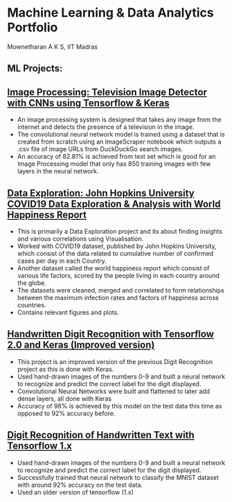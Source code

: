 # Machine Learning & Data Analytics Portfolio
Mownetharan A K S, IIT Madras
## ML Projects:
## [Image Processing: Television Image Detector with CNNs using Tensorflow & Keras](https://github.com/mowne67/Portfolio-Mowne/blob/main/Television_Image_Detector.ipynb)

- An image processing system is designed that takes any image from the internet and detects the presence of a television in the image.
-  The convolutional neural network model is trained using a dataset that is created from scratch using an ImageScraper notebook which outputs a .csv file of image URLs from DuckDuckGo search images.
-  An accuracy of 82.81% is achieved from test set which is good for an Image Processing model that only has 850 training images with few layers in the neural network.

## [Data Exploration: John Hopkins University COVID19 Data Exploration & Analysis with World Happiness Report](https://github.com/mowne67/Portfolio-Mowne/blob/main/john_hopkins_covid_data.ipynb)

- This is primarily a Data Exploration project and its about finding insights and various correlations using Visualisation.
- Worked with COVID19 dataset, published by John Hopkins University, which consist of the data related to cumulative number of confirmed cases per day in each Country.
- Another dataset called the world happiness report which consist of various life factors, scored by the people living in each country around the globe.
- The datasets were cleaned, merged and correlated to form relationships between the maximum infection rates and factors of happiness across countries.
- Contains relevant figures and plots.

## [Handwritten Digit Recognition with Tensorflow 2.0 and Keras (Improved version)](https://github.com/mowne67/Portfolio-Mowne/blob/main/Handwritten_Digit_Recognition_with_Tensorflow_2_0_%26_Keras.ipynb)

- This project is an improved version of the previous Digit Recognition project as this is done with Keras.
- Used hand-drawn images of the numbers 0-9 and built a neural network to recognize and predict the correct label for the digit displayed.
- Convolutional Neural Networks were built and flattened to later add dense layers, all done with Keras
- Accuracy of 98% is achieved by this model on the test data this time as opposed to 92% accuracy before.

## [Digit Recognition of Handwritten Text with Tensorflow 1.x](https://github.com/mowne67/Portfolio-Mowne/blob/main/Digit_Recognition_from_Handwritten_Text_with_Tensorflow_1_x.ipynb)

- Used hand-drawn images of the numbers 0-9 and built a neural network to recognize and predict the correct label for the digit displayed.
- Successfully trained that neural network to classify the MNIST dataset with around 92% accuracy on the test data.
- Used an older version of tensorflow (1.x)


